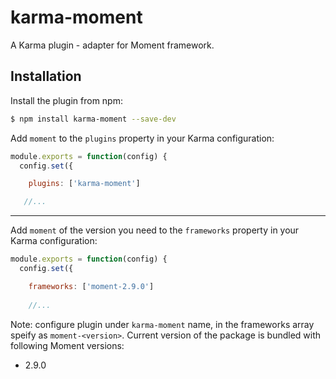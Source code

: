 karma-moment
============

A Karma plugin - adapter for Moment framework.

Installation
------------

Install the plugin from npm:

```sh
$ npm install karma-moment --save-dev
```

Add `moment` to the `plugins` property in your Karma configuration:

```js
module.exports = function(config) {
  config.set({

    plugins: ['karma-moment']

   //...
```

---

Add `moment` of the version you need to the `frameworks` property in your Karma configuration:
```js
module.exports = function(config) {
  config.set({

    frameworks: ['moment-2.9.0']
    
    //...
```

Note: configure plugin under `karma-moment` name, in the frameworks array speify as `moment-<version>`. Current version of the package is bundled with following Moment versions:
 * 2.9.0
